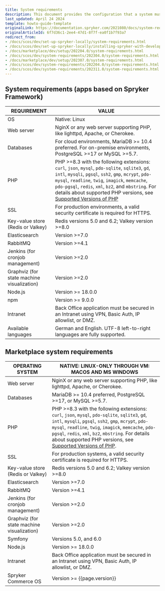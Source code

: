 ```yaml
---
title: System requirements
description: This document provides the configuration that a system must have in order for the Spryker project to run smoothly and efficiently.
last_updated: April 24 2024
template: howto-guide-template
originalLink: https://documentation.spryker.com/2021080/docs/system-requirements
originalArticleId: 6f7d36c1-2ee4-47d1-8f7f-ea0f1b7f93a7
redirect_from:
- /docs/scos/dev/set-up-spryker-locally/system-requirements.html
- /docs/scos/dev/set-up-spryker-locally/installing-spryker-with-development-virtual-machine/devvm-system-requirements.html
- /docs/marketplace/dev/setup/202204.0/system-requirements.html
- /docs/scos/dev/system-requirements/202304.0/system-requirements.html
- /docs/marketplace/dev/setup/202307.0/system-requirements.html
- /docs/scos/dev/system-requirements/202204.0/system-requirements.html
- /docs/scos/dev/system-requirements/202311.0/system-requirements.html
---
```


## System requirements (apps based on Spryker Framework)


| REQUIREMENT | VALUE                                                                                                                                                                                                                                                                                                                                                                                   |
|---|-----------------------------------------------------------------------------------------------------------------------------------------------------------------------------------------------------------------------------------------------------------------------------------------------------------------------------------------------------------------------------------------|
| OS                                        | Native: Linux                                                                                                                                                                                                                                                                                                                                                                           |
| Web server                                | NginX or any web server supporting PHP, like lighttpd, Apache, or Cherokee.                                                                                                                                                                                                                                                                                                             |
| Databases                                 | For cloud environments, MariaDB >= 10.4 preferred. For on-premise environments, PostgreSQL >=17  or MySQL >=5.7.                                                                                                                                                                                                                                                                        |
| PHP                                       | PHP >=8.3 with the following extensions: `curl`, `json`, `mysql`, `pdo-sqlite`, `sqlite3`, `gd`, `intl`, `mysqli`, `pgsql`, `ssh2`, `gmp`, `mcrypt`, `pdo-mysql`, `readline`, `twig`, `imagick`, `memcache`, `pdo-pgsql`, `redis`, `xml`, `bz2`, and `mbstring`. For details about supported PHP versions, see [Supported Versions of PHP](/docs/dg/dev/supported-versions-of-php.html) |
| SSL                                       | For production environments, a valid security certificate is required for HTTPS.                                                                                                                                                                                                                                                                                                        |
| Key-value store (Redis or Valkey)         | Redis versions 5.0 and 6.2; Valkey version >=8.0                                                                                                                                                                                                                                                                                                                                        |
| Elasticsearch                             | Version >=7.0                                                                                                                                                                                                                                                                                                                                                                           |
| RabbitMQ                                  | Version >=4.1                                                                                                                                                                                                                                                                                                                                                                           |
| Jenkins (for cronjob management)          | Version >=2.0                                                                                                                                                                                                                                                                                                                                                                           |
| Graphviz (for state machine visualization) | Version >=2.0                                                                                                                                                                                                                                                                                                                                                                           |
| Node.js                                   | Version >= 18.0.0                                                                                                                                                                                                                                                                                                                                                                       |
| npm                                       | Version >= 9.0.0                                                                                                                                                                                                                                                                                                                                                                        |
| Intranet                                  | Back Office application must be secured in an Intranet using VPN, Basic Auth, IP allowlist, or DMZ.                                                                                                                                                                                                                                                                                     |
| Available languages                       | German and English. UTF-8 left-to-right languages are fully supported.                                                                                                                                                                                                                                                                                                                  |


## Marketplace system requirements

| OPERATING SYSTEM | NATIVE: LINUX-ONLY THROUGH VM: MACOS AND MS WINDOWS                                                                                                                                                                                                                                                                                                                                  |
|---|--------------------------------------------------------------------------------------------------------------------------------------------------------------------------------------------------------------------------------------------------------------------------------------------------------------------------------------------------------------------------------------|
| Web server                                | NginX or any web server supporting PHP, like lighttpd, Apache, or Cherokee.                                                                                                                                                                                                                                                                                                          |
| Databases                               | MariaDB >= 10.4 preferred, PostgreSQL >=17, or MySQL >=5.7.                                                                                                                                                                                                                                                                                                                          |
| PHP                                       | PHP >=8.3 with the following extensions: `curl`, `json`, `mysql`, `pdo-sqlite`, `sqlite3`, `gd`, `intl`, `mysqli`, `pgsql`, `ssh2`, `gmp`, `mcrypt`, `pdo-mysql`, `readline`, `twig`, `imagick`, `memcache`, `pdo-pgsql`, `redis`, `xml`, `bz2`, `mbstring`. For details about supported PHP versions, see [Supported Versions of PHP](/docs/dg/dev/supported-versions-of-php.html). |
| SSL                                       | For production systems, a valid security certificate is required for HTTPS.                                                                                                                                                                                                                                                                                                          |
| Key-value store (Redis or Valkey)         | Redis versions 5.0 and 6.2; Valkey version >=8.0                                                                                                                                                                                                                                                                                                                                     |
| Elasticsearch                             | Version >=7.0                                                                                                                                                                                                                                                                                                                                                                        |
| RabbitMQ                                  | Version >=4.1                                                                                                                                                                                                                                                                                                                                                                        |
| Jenkins (for cronjob management)          | Version >=2.0                                                                                                                                                                                                                                                                                                                                                                        |
| Graphviz (for state machine visualization) | Version >=2.0                                                                                                                                                                                                                                                                                                                                                                        |
| Symfony                                   | Versions 5.0, and 6.0                                                                                                                                                                                                                                                                                                                                                                |
| Node.js                                   | Version >= 18.0.0                                                                                                                                                                                                                                                                                                                                                                    |
| Intranet                                  | Back Office application must be secured in an Intranet using VPN, Basic Auth, IP allowlist, or DMZ.                                                                                                                                                                                                                                                                                  |
| Spryker Commerce OS                       | Version >= {{page.version}}                                                                                                                                                                                                                                                                                                                                                          |
